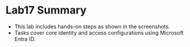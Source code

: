 # Lab17 Summary

- This lab includes hands-on steps as shown in the screenshots.
- Tasks cover core identity and access configurations using Microsoft Entra ID.
